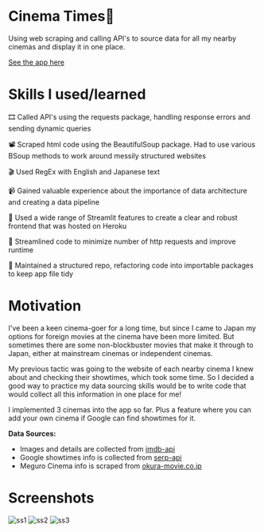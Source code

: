 # Cinema Times🍿
Using web scraping and calling API's to source data for all my nearby cinemas and display it in one place.

[See the app here]()

# Skills I used/learned

🎞️ Called API's using the requests package, handling response errors and sending dynamic queries

📽️ Scraped html code using the BeautifulSoup package. Had to use various BSoup methods to work around messily structured websites

🎬 Used RegEx with English and Japanese text

📹 Gained valuable experience about the importance of data architecture and creating a data pipeline 

🎦 Used a wide range of Streamlit features to create a clear and robust frontend that was hosted on Heroku

🎥 Streamlined code to minimize number of http requests and improve runtime

📸 Maintained a structured repo, refactoring code into importable packages to keep app file tidy

# Motivation

I've been a keen cinema-goer for a long time, but since I came to Japan my options for foreign movies at the cinema have been more limited. But sometimes there are some non-blockbuster movies that make it through to Japan, either at mainstream cinemas or independent cinemas. 

My previous tactic was going to the website of each nearby cinema I knew about and checking their showtimes, which took some time. So I decided a good way to practice my data sourcing skills would be to write code that would collect all this information in one place for me! 

I implemented 3 cinemas into the app so far. Plus a feature where you can add your own cinema if Google can find showtimes for it. 

**Data Sources:**

- Images and details are collected from [imdb-api](https://imdb-api.com/)
- Google showtimes info is collected from [serp-api](https://serpapi.com/)
- Meguro Cinema info is scraped from [okura-movie.co.jp](http://www.okura-movie.co.jp/meguro_cinema/now_showing.html)

# Screenshots


![ss1](https://user-images.githubusercontent.com/97390056/168751961-e762f467-7946-4001-9e6d-02a2349224c9.PNG)
![ss2](https://user-images.githubusercontent.com/97390056/168751956-ab1f3e70-ef99-4a7c-8b54-068385ec857d.PNG)
![ss3](https://user-images.githubusercontent.com/97390056/168751954-b4607184-e053-46a5-8ce8-448f2daf2939.PNG)
